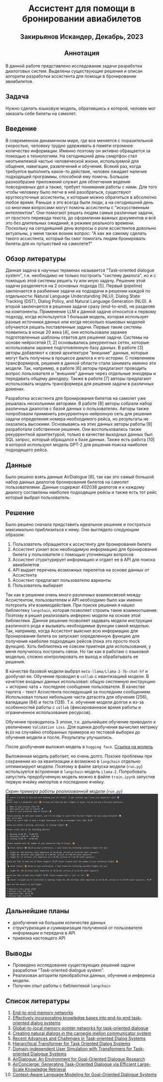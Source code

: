 # <p style="text-align: center;">**Ассистент для помощи в бронировании авиабилетов**</p>

## <p style="text-align: center;">Закирьянов Искандер, Декабрь, 2023</p>

## <p style="text-align: center;">**Аннотация**</p>

В данной работе представлено исследование задачи разработки диалоговых систем. Выделены существующие решения и описан алгоритм разработки ассистента для помощи в бронировании авиабилетов.

 ## Задача

 Нужно сделать языковую модель, обратившись к которой, человек мог заказать себе билеты на самолет.

 ## Введение

В современном динамичном мире, где все меняется с поразительной скоростью, человеку трудно удерживать в памяти огромное количество информации. Именно поэтому он активно обращается за помощью к технологиям. На сегодняшний день смартфон стал неотъемлемой частью человеческой жизни, используемой для общения, навигации, развлечений и обучения. Всякий раз, когда требуется выполнить какое-то действие, человек ожидает наличие подходящей программы, способной ему помочь. Большое разнообразие приложений служит для облегчения ведения повседневных дел а также, требует понимания работы с ними. Для того чтобы человеку было легче в ней разобраться, существуют круглосуточные ассистенты, к которым можно обратиться в абсолютно любое время. Раньше э это всегда были люди, а на сегодняшний день со многими вопросами могут помочь ассистенты с "искусственным интеллектом". Они помогают решать людям самые различные задачи, от простого перевода текста, до оформления важных документов и всё это без длительных ожиданий, в режиме реального времени. Поскольку на сегодняшний день вопросы о роли ассистентов довольно актуальны, у меня также возник вопрос: "А как же самому сделать такого ассистента, который бы смог помогать людям бронировать билеты для их путшествий на самолете?"

## Обзор литературы

Данная задача в научных терминах называется "Task-oriented dialogue system", т.е. необходимо не только построить "систему диалога", но и с помощью этой системы решить ту или иную задачу. Решение этой задачи разделяется на 2 основных подхода [5]. Первый (pipeline) заключается в разбиении задачи на подзадачи и решении каждой по отдельности: Natural Language Understanding (NLU), Dialog State Tracking (DST), Dialog Policy, and Natural Language Generation (NLG). А второй заключается в решении задачи сразу (end-to-end), не разделяя на компоненты. Применение LLM к данной задаче относится к первому подходу, когда используется 1 большая модель, которая использует разные источники данных или когда несколько языковых моделей обучаются решать поставленные задачи. 
Первые такие системы появились в конце 20 века [4], они использовали заранее подготовленные шаблоны ответов для решения задачи. Системы на основе нейросетей [1, 2] основывались рекурентных сетях, которые использовали заранее подготовленную базу данных. В работе [3] авторы добавляют к своей архитектуре "внешние" данные, которые могут быть получены в процессе диалога и его истории. 
С появлением трансформеров, решения в данной области стали занимать именно эти модели. Так, например, в работе [6] авторы предлагают проводить вопрос пользователя и "внешние" данные через отдельные энкодеры и передавать общему декодеру. Также в работе [7] авторы предлагают использовать модель трансформера для решения задачи в различных доменах.

Разработка ассистента для бронирования билетов на самолет уже решалась несколькими авторами. В работе [8] авторы собрали набор различных диалогов с базой данных о пользователях. Авторы также попробовали применить рекуррентную нейронную сеть для решения задачи определения номера необходимого рейса, но результаты не оказались высокими. Основываясь на этих данных авторы работы [9] разработали собственное решение. Они воспользовались также рекуррентной архитектурой, только в качестве выходных данных был SQL запрос, который обращался к базе данных. Также есть работа [10] в которой используют модель GPT-2 для решения поиска наиболее подходящего рейса.

## Данные

Было решено взять данные AirDialogue [8], так как это самый большой набор данных диалогов бронирования билетов на самолет пользователями. Данные содержат 402038 диалогов и к каждому диалогу составлены наиболее подходящие рейсы и также есть тот рейс который выбрал пользователь.

## Решение

Было решено сначала представить идеальное решение и постраться максимально приблизиться к нему. Оно выглядело следующим образом:

1. Пользователь обращается к ассистенту для бронирования билета
2. Ассистент узнает всю необходимую информацию для бронирования билета у пользователя с помощью уточняющих вопросов
3. Ассистент стурктурирует информацию и отдает ее в API для поиска авиабилетов
4. API выдает перечень возможных перелетов на основе данных от Ассистента
5. Ассистент предлагает пользователю варианты
6. Пользователь выбирает

Так как в решении очень много различных взаимосвязей между Ассистентом, пользователем и API необходимо было как именно потсроить эти взаимодействия. При поиске решения я нашел библиотеку `langchain`, которая позволяет строить такие взаимоотшения. Поэтому я решил реализовать инференс модели на основе этой библиотеки. Данное решение позволяет задавать модели инструкции различного рода и вызывать необходимые функции самой моделью. Так, например, когда Ассистент выяснил всю информацию для бронирования билета он запускает определенную функцию для получения наиболее подходящих рейсов (пока это просто mock функция). Хоть библиотека не совсем приятная для использования, у меня получилось построить связи. Но так как я работаю с языковой моделью, сложно контролировать ее выход и обрабатывать ее решения.

В качестве базовой модели выбрал `meta-llama/Llama-2-7b-chat-hf` и дообучал ее.
Обучение проводил в `collab` с квантизацией модели. В качетсве входных данных использовал: общую системную инструкцию +  историю чата + последнее сообщение пользователя. В качестве таргета - текст Ассистента последующий за последним сообщением. Использовал только небольшие части датасета для обучения (256), валидации (64) и теста (128). Т.к. обучение модели долгое и из-за особенностей работы с `collab` (фиксированнаое время работы и ограниченное использование ресурсов).

Обучение проводилось 3 эпохи, т.к. дальнейшее обучение приводило к увеличению `Validation Loss`.
Для оценки дообучения вычислил метрику `BLEU` на случайно отобранных примеров из тестовой выборки до обучения модели и после. Результаты улучшились. 

После дообучения выложил модель в `hugging face`. [Ссылка на модель](https://huggingface.co/zkv/llama-2-7b-chat-hf-assistant-air)

Выложенная модель работает, но очень долго. Похоже проблемы при сохранении из-за квантизации и возможно в `langchain` отдельно оптимизируют модели. Поэтому в файле запуска модели (`run.py`) используется встроенная в `langchain` модель `Llama-2`.
Попробовать запустить предобученную модель можно в файле `train.ipynb` запустив первую ячейку импортов и последнюю ячейку.

*Скрин примера работы реализованной модели (`run.py`)*
![Alt text](image.png)

## Дальнейшие планы

- дообучение на большем количестве данных
- структуризация и суммаризация полученной от пользователя информации и передача в API
- привязка настоящего API

## Выводы

- Проведено исследование существующих решений задачи разработки "Task-oriented dialogue system". 
- Реализован алгоритм преобработки данных, обучения и инференса модели.
- Получен опыт работы с библиотекой `langchain`


## Список литературы

1. [End-to-end memory networks](https://proceedings.neurips.cc/paper_files/paper/2015/hash/8fb21ee7a2207526da55a679f0332de2-Abstract.html)
2. [Effectively incorporating knowledge bases into end-to-end task-oriented dialog systems](https://arxiv.org/abs/1804.08217)
3. [Global-to-local memory pointer networks for
task-oriented dialogue](https://arxiv.org/abs/1901.04713)
4. [Creating natural dialogs in the carnegie mellon communicator system](https://www.academia.edu/download/37306797/air2.pdf)
5. [Recent Advances and Challenges in Task-oriented Dialog Systems](https://www.academia.edu/download/37306797/air2.pdf)
6. [Hierarchical Transformer for Task Oriented Dialog Systems](https://arxiv.org/abs/2011.08067)
7. [Domain-independent User Simulation with Transformers for
Task-oriented Dialogue Systems](https://arxiv.org/abs/2106.08838)
8. [AirDialogue: An Environment for Goal-Oriented Dialogue Research](https://aclanthology.org/D18-1419/?source=post_page---------------------------)
9. [AirConcierge: Generating Task-Oriented Dialogue via Efficient
Large-Scale Knowledge Retrieval](https://aclanthology.org/2020.findings-emnlp.79/)
10. [Context-Aware Language Modeling for Goal-Oriented Dialogue Systems](https://arxiv.org/abs/2204.10198)









 
